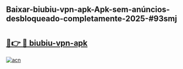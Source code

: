 ## Baixar-biubiu-vpn-apk-Apk-sem-anúncios-desbloqueado-completamente-2025-#93smj

# <h2><a href="https://ainizakaria.my?title=biubiu-vpn-apk&ref=20M">🔗👉 🔴 biubiu-vpn-apk</a></h2>

[![acn](https://github.com/user-attachments/assets/0f9c940e-d8b0-45ae-aac7-cd30a18b3e1c)](https://ainizakaria.my?title=biubiu-vpn-apk&ref=20M)

